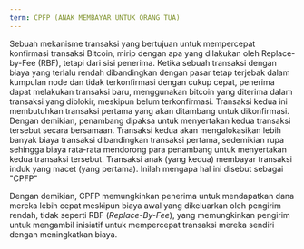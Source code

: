 ```yaml
---
term: CPFP (ANAK MEMBAYAR UNTUK ORANG TUA)
---
```

Sebuah mekanisme transaksi yang bertujuan untuk mempercepat konfirmasi transaksi Bitcoin, mirip dengan apa yang dilakukan oleh Replace-by-Fee (RBF), tetapi dari sisi penerima. Ketika sebuah transaksi dengan biaya yang terlalu rendah dibandingkan dengan pasar tetap terjebak dalam kumpulan node dan tidak terkonfirmasi dengan cukup cepat, penerima dapat melakukan transaksi baru, menggunakan bitcoin yang diterima dalam transaksi yang diblokir, meskipun belum terkonfirmasi. Transaksi kedua ini membutuhkan transaksi pertama yang akan ditambang untuk dikonfirmasi. Dengan demikian, penambang dipaksa untuk menyertakan kedua transaksi tersebut secara bersamaan. Transaksi kedua akan mengalokasikan lebih banyak biaya transaksi dibandingkan transaksi pertama, sedemikian rupa sehingga biaya rata-rata mendorong para penambang untuk menyertakan kedua transaksi tersebut. Transaksi anak (yang kedua) membayar transaksi induk yang macet (yang pertama). Inilah mengapa hal ini disebut sebagai "CPFP"

Dengan demikian, CPFP memungkinkan penerima untuk mendapatkan dana mereka lebih cepat meskipun biaya awal yang dikeluarkan oleh pengirim rendah, tidak seperti RBF (*Replace-By-Fee*), yang memungkinkan pengirim untuk mengambil inisiatif untuk mempercepat transaksi mereka sendiri dengan meningkatkan biaya.